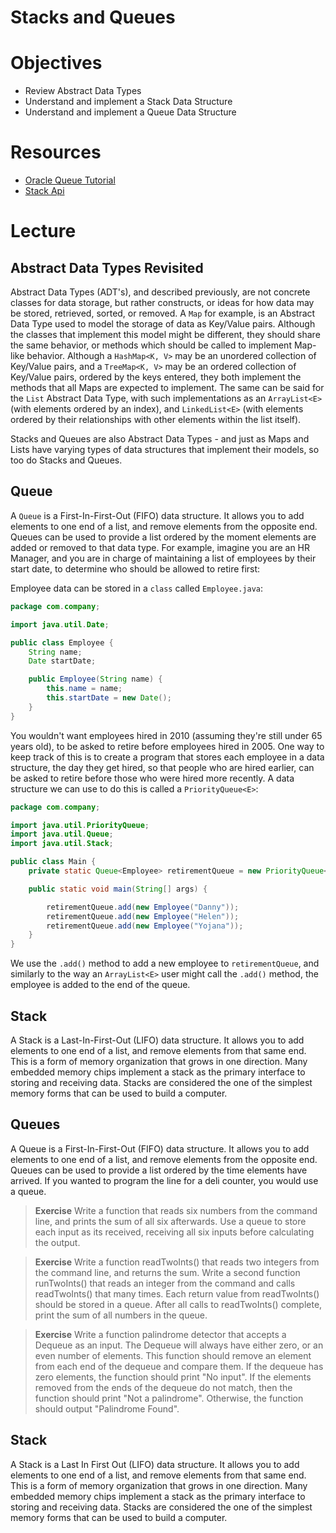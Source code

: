 # Stacks and Queues

# Objectives
- Review Abstract Data Types
- Understand and implement a Stack Data Structure
- Understand and implement a Queue Data Structure

# Resources
- [Oracle Queue Tutorial](https://docs.oracle.com/javase/tutorial/collections/interfaces/queue.html)
- [Stack Api](http://docs.oracle.com/javase/6/docs/api/java/util/Stack.html)

# Lecture

## Abstract Data Types Revisited

Abstract Data Types (ADT's), and described previously, are not concrete classes for data storage, but rather constructs, or ideas for how data may be stored, retrieved, sorted, or removed. A ```Map``` for example, is an Abstract Data Type used to model the storage of data as Key/Value pairs. Although the classes that implement this model might be different, they should share the same behavior, or methods which should be called to implement Map-like behavior. Although a ```HashMap<K, V>``` may be an unordered collection of Key/Value pairs, and a ```TreeMap<K, V>``` may be an ordered collection of Key/Value pairs, ordered by the keys entered, they both implement the methods that all Maps are expected to implement. The same can be said for the ```List``` Abstract Data Type, with such implementations as an ```ArrayList<E>``` (with elements ordered by an index), and ```LinkedList<E>``` (with elements ordered by their relationships with other elements within the list itself).

Stacks and Queues are also Abstract Data Types - and just as Maps and Lists have varying types of data structures that implement their models, so too do Stacks and Queues. 

## Queue

A ```Queue``` is a First-In-First-Out (FIFO) data structure. It allows you to add elements to one end of a list, and remove elements from the opposite end. Queues can be used to provide a list ordered by the moment elements are added or removed to that data type. For example, imagine you are an HR Manager, and you are in charge of maintaining a list of employees by their start date, to determine who should be allowed to retire first:

Employee data can be stored in a ```class``` called ```Employee.java```:

```java
package com.company;

import java.util.Date;

public class Employee {
    String name;
    Date startDate;

    public Employee(String name) {
        this.name = name;
        this.startDate = new Date();
    }
}
```

You wouldn't want employees hired in 2010 (assuming they're still under 65 years old), to be asked to retire before employees hired in 2005. One way to keep track of this is to create a program that stores each employee in a data structure, the day they get hired, so that people who are hired earlier, can be asked to retire before those who were hired more recently. A data structure we can use to do this is called a ```PriorityQueue<E>```:

```java
package com.company;

import java.util.PriorityQueue;
import java.util.Queue;
import java.util.Stack;

public class Main {
    private static Queue<Employee> retirementQueue = new PriorityQueue<>();

    public static void main(String[] args) {

        retirementQueue.add(new Employee("Danny"));
        retirementQueue.add(new Employee("Helen"));
        retirementQueue.add(new Employee("Yojana"));
    }
}
```

We use the ```.add()``` method to add a new employee to ```retirementQueue```, and similarly to the way an ```ArrayList<E>``` user might call the ```.add()``` method, the employee is added to the end of the queue. 

## Stack

A Stack is a Last-In-First-Out (LIFO) data structure. It allows you to add
elements to one end of a list, and remove elements from that same end. This is
a form of memory organization that grows in one direction. Many embedded memory
chips implement a stack as the primary interface to storing and receiving data.
Stacks are considered the one of the simplest memory forms that can be used to
build a computer.

## Queues

A Queue is a First-In-First-Out (FIFO) data structure. It allows you to add
elements to one end of a list, and remove elements from the opposite end.
Queues can be used to provide a list ordered by the time elements have arrived.
If you wanted to program the line for a deli counter, you would use a queue.

> **Exercise** Write a function that reads six numbers from the command line,
and prints the sum of all six afterwards. Use a queue to store each input as its
received, receiving all six inputs before calculating the output.

> **Exercise** Write a function readTwoInts() that reads two integers from the
command line, and returns the sum. Write a second function runTwoInts() that
reads an integer from the command and calls readTwoInts() that many times. Each
return value from readTwoInts() should be stored in a queue. After all calls to
readTwoInts() complete, print the sum of all numbers in the queue.

> **Exercise** Write a function palindrome detector that accepts a
Dequeue<Integer> as an input. The Dequeue will always have either zero, or an
even number of elements. This function should remove an element from each end of
the dequeue and compare them. If the dequeue has zero elements, the function
should print "No input". If the elements removed from the ends of the dequeue do
not match, then the function should print "Not a palindrome". Otherwise, the
function should output "Palindrome Found".

## Stack
A Stack is a Last In First Out (LIFO) data structure. It allows you to add
elements to one end of a list, and remove elements from that same end. This is
a form of memory organization that grows in one direction. Many embedded memory
chips implement a stack as the primary interface to storing and receiving data.
Stacks are considered the one of the simplest memory forms that can be used to
build a computer.
